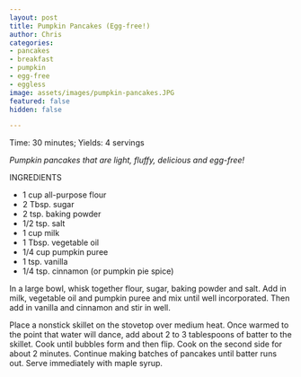 ```yaml
---
layout: post
title: Pumpkin Pancakes (Egg-free!)
author: Chris
categories:
- pancakes
- breakfast
- pumpkin
- egg-free
- eggless
image: assets/images/pumpkin-pancakes.JPG
featured: false
hidden: false

---
```

Time: 30 minutes; Yields: 4 servings

_Pumpkin pancakes that are light, fluffy, delicious and egg-free!_

INGREDIENTS

* 1 cup all-purpose flour
* 2 Tbsp. sugar
* 2 tsp. baking powder
* 1/2 tsp. salt
* 1 cup milk
* 1 Tbsp. vegetable oil
* 1/4 cup pumpkin puree
* 1 tsp. vanilla
* 1/4 tsp. cinnamon (or pumpkin pie spice)

In a large bowl, whisk together flour, sugar, baking powder and salt. Add in milk, vegetable oil and pumpkin puree and mix until well incorporated. Then add in vanilla and cinnamon and stir in well.

Place a nonstick skillet on the stovetop over medium heat. Once warmed to the point that water will dance, add about 2 to 3 tablespoons of batter to the skillet. Cook until bubbles form and then flip. Cook on the second side for about 2 minutes. Continue making batches of pancakes until batter runs out. Serve immediately with maple syrup.